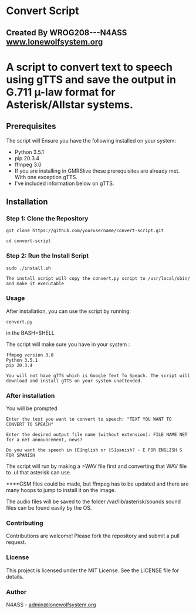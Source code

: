 #  Convert Script
## Created By WROG208---N4ASS <br>www.lonewolfsystem.org
# A script to convert text to speech using gTTS and save the output in G.711 µ-law format for Asterisk/Allstar systems.


## Prerequisites

The script will Ensure you have the following installed on your system:
- Python 3.5.1
- pip 20.3.4
- ffmpeg 3.0
- If you are installing in GMRSlive these prerequisites are already met. With one exception gTTS.
- I've included information below on gTTS.

## Installation

### Step 1: Clone the Repository

```
git clone https://github.com/yourusername/convert-script.git

cd convert-script
```
### Step 2: Run the Install Script
```
sudo ./install.sh

The install script will copy the convert.py script to /usr/local/sbin/ and make it executable
```

### Usage
After installation, you can use the script by running: 
```
convert.py 
```
in the BASH=SHELL

The script will make sure you have in your system :
```
ffmpeg version 3.0
Python 3.5.1
pip 20.3.4

You will not have gTTS which is Google Text To Speach. The script will download and install gTTS on your system unattended.
```
### After installation 

You will be prompted
```
Enter the text you want to convert to speech: "TEXT YOU WANT TO CONVERT TO SPEACH"

Enter the desired output file name (without extension): FILE NAME NET for a net announcement, news?

Do you want the speech in [E]nglish or [S]panish? - E FOR ENGLISH S FOR SPANISH
```
The script will run by making a >WAV file first and converting that WAV file to .ul that asterisk can use.

****GSM files could be made, but ffmpeg has to be updated and there are many hoops to jump to install it on the image.

The audio files will be saved to the folder /var/lib/asterisk/sounds  sound files can be found easily by the OS.

### Contributing
Contributions are welcome! Please fork the repository and submit a pull request.

### License
This project is licensed under the MIT License. See the LICENSE file for details.

### Author
N4ASS - admin@lonewolfsystem.org
